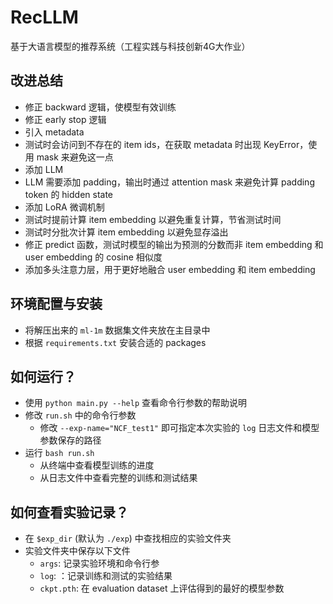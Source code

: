 # RecLLM
基于大语言模型的推荐系统（工程实践与科技创新4G大作业）

## 改进总结
- 修正 backward 逻辑，使模型有效训练
- 修正 early stop 逻辑
- 引入 metadata
- 测试时会访问到不存在的 item ids，在获取 metadata 时出现 KeyError，使用 mask 来避免这一点
- 添加 LLM
- LLM 需要添加 padding，输出时通过 attention mask 来避免计算 padding token 的 hidden state
- 添加 LoRA 微调机制
- 测试时提前计算 item embedding 以避免重复计算，节省测试时间
- 测试时分批次计算 item embedding 以避免显存溢出
- 修正 predict 函数，测试时模型的输出为预测的分数而非 item embedding 和 user embedding 的 cosine 相似度
- 添加多头注意力层，用于更好地融合 user embedding 和 item embedding

## 环境配置与安装
- 将解压出来的 `ml-1m` 数据集文件夹放在主目录中
- 根据 `requirements.txt` 安装合适的 packages

## 如何运行？
- 使用 `python main.py --help` 查看命令行参数的帮助说明
- 修改 `run.sh` 中的命令行参数
  - 修改 `--exp-name="NCF_test1"` 即可指定本次实验的 `log` 日志文件和模型参数保存的路径
- 运行 `bash run.sh` 
  - 从终端中查看模型训练的进度
  - 从日志文件中查看完整的训练和测试结果

## 如何查看实验记录？
- 在 `$exp_dir` (默认为 `./exp`) 中查找相应的实验文件夹
- 实验文件夹中保存以下文件
  - `args`: 记录实验环境和命令行参
  - `log`: ：记录训练和测试的实验结果
  - `ckpt.pth`: 在 evaluation dataset 上评估得到的最好的模型参数